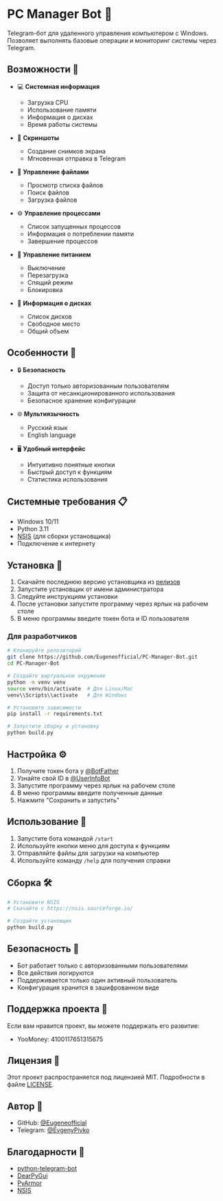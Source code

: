 # PC Manager Bot 🤖

Telegram-бот для удаленного управления компьютером с Windows. Позволяет выполнять базовые операции и мониторинг системы через Telegram.

## Возможности 🚀

- 💻 **Системная информация**
  - Загрузка CPU
  - Использование памяти
  - Информация о дисках
  - Время работы системы

- 📸 **Скриншоты**
  - Создание снимков экрана
  - Мгновенная отправка в Telegram

- 📂 **Управление файлами**
  - Просмотр списка файлов
  - Поиск файлов
  - Загрузка файлов

- ⚙️ **Управление процессами**
  - Список запущенных процессов
  - Информация о потреблении памяти
  - Завершение процессов

- 🔌 **Управление питанием**
  - Выключение
  - Перезагрузка
  - Спящий режим
  - Блокировка

- 💾 **Информация о дисках**
  - Список дисков
  - Свободное место
  - Общий объем

## Особенности 🌟

- 🔒 **Безопасность**
  - Доступ только авторизованным пользователям
  - Защита от несанкционированного использования
  - Безопасное хранение конфигурации

- 🌐 **Мультиязычность**
  - Русский язык
  - English language

- 🖥️ **Удобный интерфейс**
  - Интуитивно понятные кнопки
  - Быстрый доступ к функциям
  - Статистика использования

## Системные требования 📋

- Windows 10/11
- Python 3.11
- [NSIS](https://nsis.sourceforge.io/) (для сборки установщика)
- Подключение к интернету

## Установка 🔧

1. Скачайте последнюю версию установщика из [релизов](https://github.com/Eugeneofficial/PC-Manager-Bot/releases)
2. Запустите установщик от имени администратора
3. Следуйте инструкциям установки
4. После установки запустите программу через ярлык на рабочем столе
5. В меню программы введите токен бота и ID пользователя

### Для разработчиков

```bash
# Клонируйте репозиторий
git clone https://github.com/Eugeneofficial/PC-Manager-Bot.git
cd PC-Manager-Bot

# Создайте виртуальное окружение
python -m venv venv
source venv/bin/activate  # Для Linux/Mac
venv\\Scripts\\activate   # Для Windows

# Установите зависимости
pip install -r requirements.txt

# Запустите сборку и установку
python build.py
```

## Настройка ⚙️

1. Получите токен бота у [@BotFather](https://t.me/botfather)
2. Узнайте свой ID в [@UserInfoBot](https://t.me/userinfobot)
3. Запустите программу через ярлык на рабочем столе
4. В меню программы введите полученные данные
5. Нажмите "Сохранить и запустить"

## Использование 📱

1. Запустите бота командой `/start`
2. Используйте кнопки меню для доступа к функциям
3. Отправляйте файлы для загрузки на компьютер
4. Используйте команду `/help` для получения справки

## Сборка 🛠️

```bash
# Установите NSIS
# Скачайте с https://nsis.sourceforge.io/

# Создайте установщик
python build.py
```

## Безопасность 🔐

- Бот работает только с авторизованными пользователями
- Все действия логируются
- Поддерживается только один активный пользователь
- Конфигурация хранится в зашифрованном виде

## Поддержка проекта 💝

Если вам нравится проект, вы можете поддержать его развитие:

- YooMoney: 4100117651315675

## Лицензия 📄

Этот проект распространяется под лицензией MIT. Подробности в файле [LICENSE](LICENSE).

## Автор 👤

- GitHub: [@Eugeneofficial](https://github.com/Eugeneofficial)
- Telegram: [@EvgenyPivko](https://t.me/EvgenyPivko)

## Благодарности 🙏

- [python-telegram-bot](https://github.com/python-telegram-bot/python-telegram-bot)
- [DearPyGui](https://github.com/hoffstadt/DearPyGui)
- [PyArmor](https://github.com/dashingsoft/pyarmor)
- [NSIS](https://nsis.sourceforge.io/)
